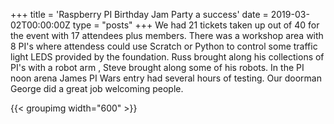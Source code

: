 +++
title = 'Raspberry PI Birthday Jam Party a success'
date = 2019-03-02T00:00:00Z
type = "posts"
+++
We had 21 tickets taken up out of 40 for the event with 17 attendees plus members. 
There was a workshop area with 8 PI's where attendess could use Scratch or Python to control some traffic light LEDS provided by the foundation. 
Russ brought along his collections of PI's with a robot arm , Steve brought along some of his robots. 
In the PI noon arena James PI Wars entry had several hours of testing. 
Our doorman George did a great job welcoming people.

{{< groupimg width="600" >}}
